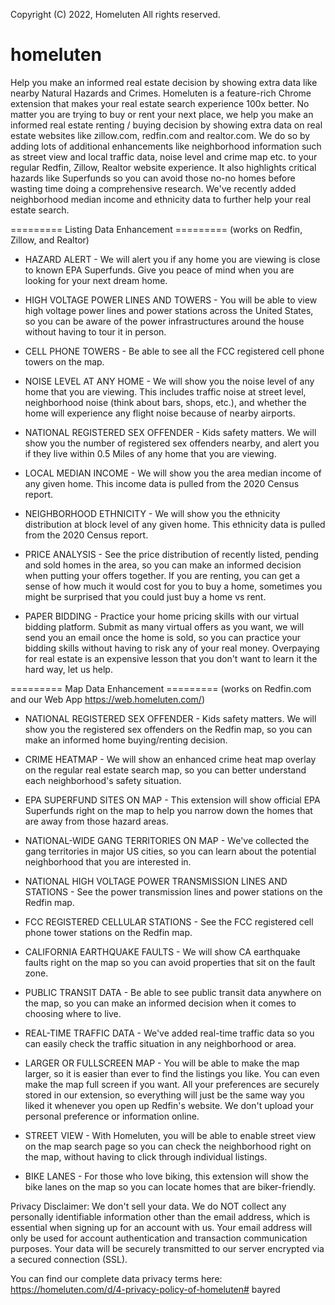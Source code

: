 Copyright (C) 2022, Homeluten
All rights reserved.

# homeluten
Help you make an informed real estate decision by showing extra data like nearby Natural Hazards and Crimes.
Homeluten is a feature-rich Chrome extension that makes your real estate search experience 100x better. No matter you are trying to buy or rent your next place, we help you make an informed real estate renting / buying decision by showing extra data on real estate websites like zillow.com, redfin.com and realtor.com. We do so by adding lots of additional enhancements like neighborhood information such as street view and local traffic data, noise level and crime map etc. to your regular Redfin, Zillow, Realtor website experience. It also highlights critical hazards like Superfunds so you can avoid those no-no homes before wasting time doing a comprehensive research. We've recently added neighborhood median income and ethnicity data to further help your real estate search.

========= Listing Data Enhancement =========
(works on Redfin, Zillow, and Realtor)

- HAZARD ALERT -
We will alert you if any home you are viewing is close to known EPA Superfunds. Give you peace of mind when you are looking for your next dream home.

- HIGH VOLTAGE POWER LINES AND TOWERS -
You will be able to view high voltage power lines and power stations across the United States, so you can be aware of the power infrastructures around the house without having to tour it in person.

- CELL PHONE TOWERS -
Be able to see all the FCC registered cell phone towers on the map.

- NOISE LEVEL AT ANY HOME -
We will show you the noise level of any home that you are viewing. This includes traffic noise at street level, neighborhood noise (think about bars, shops, etc.), and whether the home will experience any flight noise because of nearby airports.

- NATIONAL REGISTERED SEX OFFENDER -
Kids safety matters. We will show you the number of registered sex offenders nearby, and alert you if they live within 0.5 Miles of any home that you are viewing.

- LOCAL MEDIAN INCOME -
We will show you the area median income of any given home. This income data is pulled from the 2020 Census report.

- NEIGHBORHOOD ETHNICITY -
We will show you the ethnicity distribution at block level of any given home. This ethnicity data is pulled from the 2020 Census report.

- PRICE ANALYSIS -
See the price distribution of recently listed, pending and sold homes in the area, so you can make an informed decision when putting your offers together. If you are renting, you can get a sense of how much it would cost for you to buy a home, sometimes you might be surprised that you could just buy a home vs rent.

- PAPER BIDDING -
Practice your home pricing skills with our virtual bidding platform. Submit as many virtual offers as you want, we will send you an email once the home is sold, so you can practice your bidding skills without having to risk any of your real money. Overpaying for real estate is an expensive lesson that you don't want to learn it the hard way, let us help.


========= Map Data Enhancement =========
(works on Redfin.com and our Web App https://web.homeluten.com/)

- NATIONAL REGISTERED SEX OFFENDER -
Kids safety matters. We will show you the registered sex offenders on the Redfin map, so you can make an informed home buying/renting decision.

- CRIME HEATMAP -
We will show an enhanced crime heat map overlay on the regular real estate search map, so you can better understand each neighborhood's safety situation.

- EPA SUPERFUND SITES ON MAP -
This extension will show official EPA Superfunds right on the map to help you narrow down the homes that are away from those hazard areas.

- NATIONAL-WIDE GANG TERRITORIES ON MAP -
We've collected the gang territories in major US cities, so you can learn about the potential neighborhood that you are interested in.

- NATIONAL HIGH VOLTAGE POWER TRANSMISSION LINES AND STATIONS -
See the power transmission lines and power stations on the Redfin map.

- FCC REGISTERED CELLULAR STATIONS -
See the FCC registered cell phone tower stations on the Redfin map.

- CALIFORNIA EARTHQUAKE FAULTS -
We will show CA earthquake faults right on the map so you can avoid properties that sit on the fault zone.

- PUBLIC TRANSIT DATA -
Be able to see public transit data anywhere on the map, so you can make an informed decision when it comes to choosing where to live.

- REAL-TIME TRAFFIC DATA -
We've added real-time traffic data so you can easily check the traffic situation in any neighborhood or area.

- LARGER OR FULLSCREEN MAP -
You will be able to make the map larger, so it is easier than ever to find the listings you like. You can even make the map full screen if you want. All your preferences are securely stored in our extension, so everything will just be the same way you liked it whenever you open up Redfin's website. We don't upload your personal preference or information online.

- STREET VIEW -
With Homeluten, you will be able to enable street view on the map search page so you can check the neighborhood right on the map, without having to click through individual listings.

- BIKE LANES -
For those who love biking, this extension will show the bike lanes on the map so you can locate homes that are biker-friendly.



Privacy Disclaimer:
We don't sell your data. We do NOT collect any personally identifiable information other than the email address, which is essential when signing up for an account with us. Your email address will only be used for account authentication and transaction communication purposes. Your data will be securely transmitted to our server encrypted via a secured connection (SSL).

You can find our complete data privacy terms here: https://homeluten.com/d/4-privacy-policy-of-homeluten# bayred
